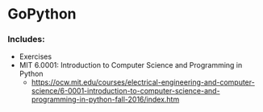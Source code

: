 # GoPython

### Includes:

- Exercises
- MIT 6.0001: Introduction to Computer Science and Programming in Python
  - https://ocw.mit.edu/courses/electrical-engineering-and-computer-science/6-0001-introduction-to-computer-science-and-programming-in-python-fall-2016/index.htm

